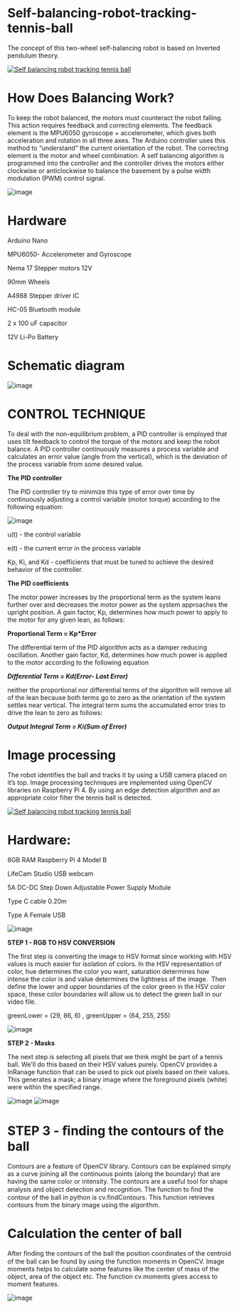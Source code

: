 # Self-balancing-robot-tracking-tennis-ball
The concept of this two-wheel self-balancing robot is based on Inverted pendulum theory.

[![Self balancing robot tracking tennis ball](https://user-images.githubusercontent.com/50642442/135050872-7a297032-2a62-49a5-9276-f3c8aaf1fd55.png)](https://youtu.be/2faSF5KY5KM "Self balancing robot tracking tennis ball")

# How Does Balancing Work?

To keep the robot balanced, the motors must counteract the robot falling. This action requires feedback and correcting elements. The feedback element is the MPU6050 gyroscope + accelerometer, which gives both acceleration and rotation in all three axes. The Arduino controller uses this method to “understand” the current orientation of the robot. The correcting element is the motor and wheel combination.
A self balancing algorithm is programmed into the controller and the controller drives the motors either clockwise or anticlockwise to balance the basement by a pulse width modulation (PWM) control signal.

![image](https://user-images.githubusercontent.com/50642442/135051867-a174e2c1-a4c6-4ab9-a670-ddeb289a6c2d.png)

# Hardware

Arduino Nano

MPU6050- Accelerometer and Gyroscope  

Nema 17 Stepper motors 12V

90mm Wheels

A4988 Stepper driver IC

HC-05 Bluetooth module

2 x 100 uF capacitor

12V Li-Po Battery

# Schematic diagram
![image](https://user-images.githubusercontent.com/50642442/135047363-df6c507f-63e2-46bc-9546-df0e2e77d219.png)

# CONTROL TECHNIQUE

To deal with the non-equilibrium problem, a PID controller is employed that uses tilt feedback to control the torque of the motors and keep the robot balance.
A PID controller continuously measures a process variable and calculates an error value (angle from the vertical), which is the deviation of the process variable from some desired value.

**The PID controller**

The PID controller try to minimize this type of error over time by continuously adjusting a control variable (motor torque) according to the following equation:

![image](https://user-images.githubusercontent.com/50642442/135047823-99682262-b244-4218-a87d-d6b4fb599d87.png)

u(t) - the control variable

e(t) - the current error in the process variable

Kp, Ki, and Kd - coefficients that must be tuned to achieve the desired behavior of the controller.

**The PID coefficients**

The motor power increases by the proportional term as the system leans further over and decreases the motor power as the system approaches the upright position. A gain factor, Kp, determines how much power to apply to the motor for any given lean, as follows:

**Proportional Term = Kp*Error**
   
The differential term of the PID algorithm acts as a damper reducing oscillation. Another gain factor, Kd, determines how much power is applied to the motor according to the following equation

****Differential Term = Kd*(Error- Last Error)***
   
neither the proportional nor differential terms of the algorithm will remove all of the lean because both terms go to zero as the orientation of the system settles near vertical. The integral term sums the accumulated error tries to drive the lean to zero as follows:

****Output Integral Term = Ki*(Sum of Error)***

# Image processing

The robot identifies the ball and tracks it by using a USB camera placed on it’s top. Image processing techniques are implemented using OpenCV libraries on Raspberry Pi 4. By using an edge detection algorithm and an appropriate color filter the tennis ball is detected.

[![Self balancing robot tracking tennis ball](https://user-images.githubusercontent.com/50642442/135051174-f36bfeb7-e5b2-4f8a-80b4-c83aa5e6d35b.png)](https://youtu.be/NNahzWm346I "Self balancing robot tracking tennis ball")

# Hardware:

8GB RAM Raspberry Pi 4 Model B 

LifeCam Studio USB  webcam 

5A DC-DC Step Down Adjustable Power Supply Module 

Type C cable  0.20m 

Type A Female USB 

![image](https://user-images.githubusercontent.com/50642442/135049120-00da217e-9639-45e8-b8e0-b9331effa0a4.png)


**STEP 1 - RGB TO HSV CONVERSION**

The first step is converting the image to HSV format since working with HSV values is much easier for isolation of colors. 
In the HSV representation of color, hue determines the color you want, saturation determines how intense the color is and value determines the lightness of the image. 
Then define the lower and upper boundaries of the color green in the HSV color space, these color boundaries will allow us to detect the green ball in our video file. 

greenLower = (29, 86, 6) , greenUpper = (64, 255, 255)

![image](https://user-images.githubusercontent.com/50642442/135049326-540a830b-aca1-4ada-8e91-c7d1e50c970e.png)

**STEP 2 - Masks**

The next step is selecting all pixels that we think might be part of a tennis ball.
We'll do this based on their HSV values purely. 
OpenCV provides a InRanage function that can be used to pick out pixels based on their values. 
This generates a mask; a binary image where the foreground pixels (white) were within the specified range. 

![image](https://user-images.githubusercontent.com/50642442/135049722-89845e1f-06f7-4a8c-9052-24d6d9a3774a.png) ![image](https://user-images.githubusercontent.com/50642442/135049671-3e5d78d1-fafd-4dc6-849d-12efa6432f78.png) 

# STEP 3 - ﬁnding the contours of the ball

Contours are a feature of OpenCV library. Contours can be explained simply as a curve joining all the continuous points (along the boundary) that are having the same color or intensity. The contours are a useful tool for shape analysis and object detection and recognition. The function to ﬁnd the contour of the ball in python is cv.findContours. This function retrieves contours from the binary image using the algorithm.

# Calculation the center of ball

After ﬁnding the contours of the ball the position coordinates of the centroid of the ball can be found by using the function moments in OpenCV. 
Image moments helps to calculate some features like the center of mass of the object, area of the object etc. The function cv.moments gives access to moment features.

![image](https://user-images.githubusercontent.com/50642442/135050197-050680e6-cd27-4365-9759-f15a2493bc4b.png)





































